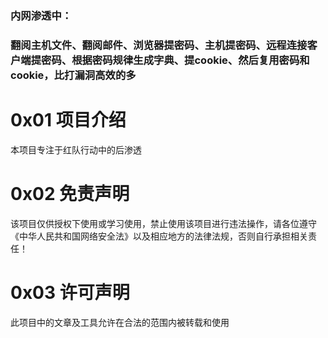 ### 内网渗透中：
### 翻阅主机文件、翻阅邮件、浏览器提密码、主机提密码、远程连接客户端提密码、根据密码规律生成字典、提cookie、然后复用密码和cookie，比打漏洞高效的多

# 0x01 项目介绍
本项目专注于红队行动中的后渗透
# 0x02 免责声明
该项目仅供授权下使用或学习使用，禁止使用该项目进行违法操作，请各位遵守《中华人民共和国网络安全法》以及相应地方的法律法规，否则自行承担相关责任！
# 0x03 许可声明
此项目中的文章及工具允许在合法的范围内被转载和使用
